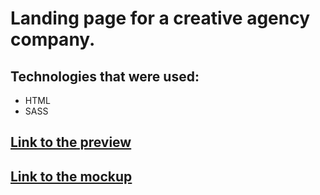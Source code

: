 # Landing page for a creative agency company.

## Technologies that were used:
  - HTML
  - SASS

## [Link to the preview](https://vazilx.github.io/air_lending_page_portfolio/)

## [Link to the mockup](https://www.figma.com/design/7qwsWggv9BAxMi2VPhBuPr/Air-(formerly-Dia))
